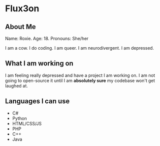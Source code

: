 # Flux3on

## About Me
Name: Roxie. Age: 18. Pronouns: She/her

I am a cow. I do coding. I am queer. I am neurodivergent. I am depressed.

## What I am working on
I am feeling really depressed and have a project I am working on. I am not going to open-source it until I am **absolutely sure** my codebase won't get laughed at.

## Languages I can use
- C#
- Python
- HTML/CSS/JS
- PHP
- C++
- Java
